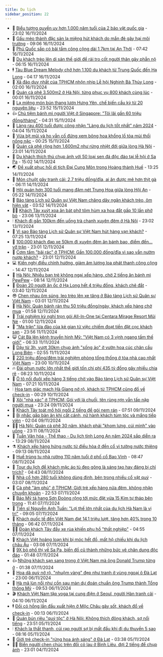 ```yaml
---
title: Du lịch
sidebar_position: 22
---
```


<!-- dantri-du-lich:START -->
- 🥰 [Biểu tượng quyền uy hơn 1.000 năm tuổi của 2 bảo vật quốc gia](https://dantri.com.vn/du-lich/bieu-tuong-quyen-uy-hon-1000-nam-tuoi-cua-2-bao-vat-quoc-gia-20241116165048438.htm) - 23:02 16/11/2024
- 🥰 [Gấu mèo thành đặc sản lạ miệng hút khách do mắn đẻ gây hại môi trường](https://dantri.com.vn/du-lich/gau-meo-thanh-dac-san-la-mieng-hut-khach-do-man-de-gay-hai-moi-truong-20241116143053079.htm) - 09:06 16/11/2024
- 🐻 [Phú Quốc sắp có bãi tắm công cộng dài 1,7km tại An Thới](https://dantri.com.vn/du-lich/phu-quoc-sap-co-bai-tam-cong-cong-dai-17km-tai-an-thoi-20241116144220883.htm) - 07:42 16/11/2024
- 🤩 [Du khách trèo lên di sản thế giới để rải tro cốt người thân gây phẫn nộ](https://dantri.com.vn/du-lich/du-khach-treo-len-di-san-the-gioi-de-rai-tro-cot-nguoi-than-gay-phan-no-20241116012245998.htm) - 06:15 16/11/2024
- 🕴 [Tàu Blue Dream Melody chở hơn 1.100 du khách từ Trung Quốc đến Hạ Long](https://dantri.com.vn/du-lich/tau-blue-dream-melody-cho-hon-1100-du-khach-tu-trung-quoc-den-ha-long-20241116104734860.htm) - 04:17 16/11/2024
- 🤩 [Xã đảo duy nhất của TPHCM nhộn nhịp Lễ hội Nghinh Bà Thủy Long](https://dantri.com.vn/du-lich/xa-dao-duy-nhat-cua-tphcm-nhon-nhip-le-hoi-nghinh-ba-thuy-long-20241116080440617.htm) - 02:00 16/11/2024
- 🤠 [Quán cà phê 3.500m2 ở Hà Nội, từng phục vụ 800 khách cùng lúc](https://dantri.com.vn/du-lich/quan-ca-phe-3500m2-o-ha-noi-tung-phuc-vu-800-khach-cung-luc-20241114094248126.htm) - 00:01 16/11/2024
- 💪 [Lạ miệng món bún thang lươn Hưng Yên, chế biến cầu kỳ từ 20 nguyên liệu](https://dantri.com.vn/du-lich/la-mieng-mon-bun-thang-luon-hung-yen-che-bien-cau-ky-tu-20-nguyen-lieu-20241113113820963.htm) - 23:52 15/11/2024
- 👍 [Chủ tiệm bánh mì người Việt ở Singapore: &quot;Tôi lãi gần 60 triệu đồng/tháng&quot;](https://dantri.com.vn/du-lich/chu-tiem-banh-mi-nguoi-viet-o-singapore-toi-lai-gan-60-trieu-dongthang-20241115112358647.htm) - 04:31 15/11/2024
- 🚦 [Làng rau 400 tuổi được công nhận &quot;Làng du lịch tốt nhất&quot; năm 2024](https://dantri.com.vn/du-lich/lang-rau-400-tuoi-duoc-cong-nhan-lang-du-lich-tot-nhat-nam-2024-20241115101434350.htm) - 04:04 15/11/2024
- 💪 [Vừa bịt mũi và ho vẫn cố đứng xem bông hoa khổng lồ tỏa mùi thối nồng nặc](https://dantri.com.vn/du-lich/vua-bit-mui-va-ho-van-co-dung-xem-bong-hoa-khong-lo-toa-mui-thoi-nong-nac-20241113211624104.htm) - 00:25 15/11/2024
- 💃 [Quán cà phê rộng hơn 1.600m2 như rừng nhiệt đới giữa lòng Hà Nội](https://dantri.com.vn/du-lich/quan-ca-phe-rong-hon-1600m2-nhu-rung-nhiet-doi-giua-long-ha-noi-20241111203222232.htm) - 23:01 14/11/2024
- 👺 [Du khách thích thú chụp ảnh với 50 loại sen đá độc đáo tại lễ hội ở Sa Pa](https://dantri.com.vn/du-lich/du-khach-thich-thu-chup-anh-voi-50-loai-sen-da-doc-dao-tai-le-hoi-o-sa-pa-20241114220208011.htm) - 15:02 14/11/2024
- 🌏 [Đề xuất phục hồi di tích Đại Cung Môn trong Hoàng thành Huế](https://dantri.com.vn/du-lich/de-xuat-phuc-hoi-di-tich-dai-cung-mon-trong-hoang-thanh-hue-20241114103941543.htm) - 13:25 14/11/2024
- 🎡 [Món chuột gây tranh cãi: 2,7 triệu đồng/đĩa, ai ăn được mê hơn thịt gà](https://dantri.com.vn/du-lich/mon-chuot-gay-tranh-cai-27-trieu-dongdia-ai-an-duoc-me-hon-thit-ga-20241113222708730.htm) - 06:11 14/11/2024
- 🧰 [Hội quán hơn 300 tuổi mang đậm nét Trung Hoa giữa lòng Hội An](https://dantri.com.vn/du-lich/hoi-quan-hon-300-tuoi-mang-dam-net-trung-hoa-giua-long-hoi-an-20241113122355254.htm) - 05:22 14/11/2024
- 💂 [Bảo tàng Lịch sử Quân sự Việt Nam chăng dây ngăn khách trèo, ôm hiện vật](https://dantri.com.vn/du-lich/bao-tang-lich-su-quan-su-viet-nam-chang-day-ngan-khach-treo-om-hien-vat-20241114094921578.htm) - 03:52 14/11/2024
- 🧑‍🏫 [Khách Tây xuýt xoa ăn bát phở tôm hùm xa hoa đắt gấp 10 lần phở bò](https://dantri.com.vn/du-lich/khach-tay-xuyt-xoa-an-bat-pho-tom-hum-xa-hoa-dat-gap-10-lan-pho-bo-20241113143249585.htm) - 23:06 13/11/2024
- 🕯 [Khách đi gần 100km đến uống trà chanh xuyên đêm ở Hà Nội](https://dantri.com.vn/du-lich/khach-di-gan-100km-den-uong-tra-chanh-xuyen-dem-o-ha-noi-20241113115621644.htm) - 23:02 13/11/2024
- 👀 [Vì sao Bảo tàng Lịch sử Quân sự Việt Nam hút hàng vạn khách?](https://dantri.com.vn/du-lich/vi-sao-bao-tang-lich-su-quan-su-viet-nam-hut-hang-van-khach-20241113104155279.htm) - 07:25 13/11/2024
- 🎉 [100.000 khách đạp xe 50km đi xuyên đêm ăn bánh bao, điểm đến... vỡ trận](https://dantri.com.vn/du-lich/100000-khach-dap-xe-50km-di-xuyen-dem-an-banh-bao-diem-den-vo-tran-20241112213950392.htm) - 23:01 12/11/2024
- 🌊 [Cơm tấm &quot;bãi rác&quot; ở TPHCM: Gần 100.000 đồng/đĩa vì sao vẫn nườm nượp khách?](https://dantri.com.vn/du-lich/com-tam-bai-rac-o-tphcm-gan-100000-dongdia-vi-sao-van-nuom-nuop-khach-20241111201317372.htm) - 23:01 12/11/2024
- 💻 [Kiến nghị điều chỉnh hướng, giảm âm lượng loa phát thanh công cộng](https://dantri.com.vn/du-lich/kien-nghi-dieu-chinh-huong-giam-am-luong-loa-phat-thanh-cong-cong-20241112155557321.htm) - 14:47 12/11/2024
- 💪 [Hà Nội: Nhiều bạn trẻ không ngại xếp hàng, chờ 2 tiếng ăn bánh mì PewPew](https://dantri.com.vn/du-lich/ha-noi-nhieu-ban-tre-khong-ngai-xep-hang-cho-2-tieng-an-banh-mi-pewpew-20241112142351903.htm) - 08:14 12/11/2024
- 👺 [Đoàn 20 người ăn ốc ở Hạ Long hết 4 triệu đồng, khách chê đắt](https://dantri.com.vn/du-lich/doan-20-nguoi-an-oc-o-ha-long-het-4-trieu-dong-khach-che-dat-20241112101455735.htm) - 03:40 12/11/2024
- 😎 [Chen nhau ôm súng, leo trèo lên xe tăng ở Bảo tàng Lịch sử Quân sự Việt Nam](https://dantri.com.vn/du-lich/chen-nhau-om-sung-leo-treo-len-xe-tang-o-bao-tang-lich-su-quan-su-viet-nam-20241112095147549.htm) - 03:01 12/11/2024
- 🌋 [Hà Nội: Quán bánh rán thu 50 triệu đồng/ngày, khách xếp hàng chờ mua](https://dantri.com.vn/du-lich/ha-noi-quan-banh-ran-thu-50-trieu-dongngay-khach-xep-hang-cho-mua-20241110021025594.htm) - 01:58 12/11/2024
- 🌝 [Trải nghiệm kỳ nghỉ trọn gói All-In-One tại Centara Mirage Resort Mũi Né](https://dantri.com.vn/du-lich/trai-nghiem-ky-nghi-tron-goi-all-in-one-tai-centara-mirage-resort-mui-ne-20241111181932721.htm) - 01:00 12/11/2024
- 🧠 [&quot;Ma trận&quot; lừa đảo của kẻ gian từ việc chiếm đoạt tiền đặt cọc khách sạn](https://dantri.com.vn/du-lich/ma-tran-lua-dao-cua-ke-gian-tu-viec-chiem-doat-tien-dat-coc-khach-san-20241111200234062.htm) - 23:56 11/11/2024
- 😺 [Cát Bà lên kênh truyền hình Mỹ: &quot;Việt Nam có 3 vịnh ngang tầm thế giới&quot;](https://dantri.com.vn/du-lich/cat-ba-len-kenh-truyen-hinh-my-viet-nam-co-3-vinh-ngang-tam-the-gioi-20241111110229008.htm) - 06:33 11/11/2024
- 💂 [Dậy từ 3h, vượt 30km chụp ảnh &quot;sống ảo&quot; ở vườn hoa cúc chân cầu Long Biên](https://dantri.com.vn/du-lich/day-tu-3h-vuot-30km-chup-anh-song-ao-o-vuon-hoa-cuc-chan-cau-long-bien-20241109172503318.htm) - 02:55 11/11/2024
- 🌮 [220 triệu đồng/đêm trải nghiệm phòng tổng thống ở tòa nhà cao nhất Việt Nam](https://dantri.com.vn/du-lich/220-trieu-dongdem-trai-nghiem-phong-tong-thong-o-toa-nha-cao-nhat-viet-nam-20241102095820297.htm) - 23:00 10/11/2024
- 🔥 [Đài phun nước lớn nhất thế giới tốn chi phí 435 tỷ đồng gây nhiều chia rẽ](https://dantri.com.vn/du-lich/dai-phun-nuoc-lon-nhat-the-gioi-ton-chi-phi-435-ty-dong-gay-nhieu-chia-re-20241110144246943.htm) - 08:23 10/11/2024
- 🦏 [Ô tô nối đuôi xếp hàng 3 tiếng chờ vào Bảo tàng Lịch sử Quân sự Việt Nam](https://dantri.com.vn/du-lich/o-to-noi-duoi-xep-hang-3-tieng-cho-vao-bao-tang-lich-su-quan-su-viet-nam-20241110134159243.htm) - 07:21 10/11/2024
- 🕯 [Hoa tam giác mạch Hà Giang nở rộ, khách từ TPHCM cũng đổ về check-in](https://dantri.com.vn/du-lich/hoa-tam-giac-mach-ha-giang-no-ro-khach-tu-tphcm-cung-do-ve-check-in-20241108093111397.htm) - 00:29 10/11/2024
- 🐻 [Xôi &quot;nhà xác&quot; ở TPHCM: Gói với lá chuối, tên rùng rợn vẫn tấp nập người mua](https://dantri.com.vn/du-lich/xoi-nha-xac-o-tphcm-goi-voi-la-chuoi-ten-rung-ron-van-tap-nap-nguoi-mua-20241109185948693.htm) - 23:24 09/11/2024
- 🥸 [Khách Tây toát mồ hôi ngồi 2 tiếng để gói nem rán](https://dantri.com.vn/du-lich/khach-tay-toat-mo-hoi-ngoi-2-tieng-de-goi-nem-ran-20241109123919830.htm) - 07:51 09/11/2024
- 💂 [Bị nhắc gấp bàn ăn khi cất cánh, nữ hành khách túm tóc và mắng tiếp viên](https://dantri.com.vn/du-lich/bi-nhac-gap-ban-an-khi-cat-canh-nu-hanh-khach-tum-toc-va-mang-tiep-vien-20241108173332788.htm) - 02:04 09/11/2024
- 🧑‍💻 [Hà Nội: Quán cà phê 30 năm, khách phải &quot;khom lưng, cúi mình&quot; vào uống](https://dantri.com.vn/du-lich/ha-noi-quan-ca-phe-30-nam-khach-phai-khom-lung-cui-minh-vao-uong-20241025170734245.htm) - 23:11 08/11/2024
- 💪 [Tuần Văn hóa - Thể thao - Du lịch tỉnh Long An năm 2024 sắp diễn ra](https://dantri.com.vn/du-lich/tuan-van-hoa-the-thao-du-lich-tinh-long-an-nam-2024-sap-dien-ra-20241108124333234.htm) - 13:29 08/11/2024
- ⚗️ [Khách xếp hàng hứng nước từ điều hòa ở đền cổ vì tưởng nước thiêng](https://dantri.com.vn/du-lich/khach-xep-hang-hung-nuoc-tu-dieu-hoa-o-den-co-vi-tuong-nuoc-thieng-20241108150856844.htm) - 09:13 08/11/2024
- 🌁 [Huế trùng tu nhà rường 110 năm tuổi ở phố cổ Bao Vinh](https://dantri.com.vn/du-lich/hue-trung-tu-nha-ruong-110-nam-tuoi-o-pho-co-bao-vinh-20241108145317619.htm) - 08:47 08/11/2024
- 🧰 [Tour du lịch để khách mặc áo tù đeo gông là sáng tạo hay đáng bị chỉ trích?](https://dantri.com.vn/du-lich/tour-du-lich-de-khach-mac-ao-tu-deo-gong-la-sang-tao-hay-dang-bi-chi-trich-20241108111354402.htm) - 04:43 08/11/2024
- 🧰 [Nhà cổ hơn 280 tuổi không dùng đinh, bên trong nhiều cổ vật quý](https://dantri.com.vn/du-lich/nha-co-hon-280-tuoi-khong-dung-dinh-ben-trong-nhieu-co-vat-quy-20241108072618354.htm) - 03:07 08/11/2024
- 🎉 [Cà phê &quot;âm phủ&quot; ở TPHCM: Giới trẻ xếp hàng nửa đêm, không nhận chuyển khoản](https://dantri.com.vn/du-lich/ca-phe-am-phu-o-tphcm-gioi-tre-xep-hang-nua-dem-khong-nhan-chuyen-khoan-20241106201711393.htm) - 22:53 07/11/2024
- 🤩 [Báo Mỹ tả hang Sơn Đoòng rộng tới mức đặt vừa 15 Kim tự tháp bên trong](https://dantri.com.vn/du-lich/bao-my-ta-hang-son-doong-rong-toi-muc-dat-vua-15-kim-tu-thap-ben-trong-20241107163631596.htm) - 11:41 07/11/2024
- 👺 [Tiến sĩ Nguyễn Anh Tuấn: &quot;Lợi thế lớn nhất của du lịch Hà Nam là vị trí&quot;](https://dantri.com.vn/du-lich/tien-si-nguyen-anh-tuan-loi-the-lon-nhat-cua-du-lich-ha-nam-la-vi-tri-20241107153532634.htm) - 09:05 07/11/2024
- 🧠 [Khách quốc tế đến Việt Nam đạt 14,1 triệu lượt, tăng hơn 40% trong 10 tháng](https://dantri.com.vn/du-lich/khach-quoc-te-den-viet-nam-dat-141-trieu-luot-tang-hon-40-trong-10-thang-20241107020538695.htm) - 06:42 07/11/2024
- 👨‍🏫 [Đoàn khách Tây đẩy xe rùa khiến phụ hồ &quot;thất nghiệp&quot;](https://dantri.com.vn/du-lich/doan-khach-tay-day-xe-rua-khien-phu-ho-that-nghiep-20241107093704020.htm) - 04:55 07/11/2024
- 🦅 [Khách Việt hoảng loạn khi bị móc hết đồ, mất hộ chiếu khi du lịch châu Âu](https://dantri.com.vn/du-lich/khach-viet-hoang-loan-khi-bi-moc-het-do-mat-ho-chieu-khi-du-lich-chau-au-20241107081252473.htm) - 03:08 07/11/2024
- 🌊 [9X bỏ phố thị về Sa Pa, biến đồ cũ thành những bức vẽ chân dung độc đáo](https://dantri.com.vn/du-lich/9x-bo-pho-thi-ve-sa-pa-bien-do-cu-thanh-nhung-buc-ve-chan-dung-doc-dao-20241102171548582.htm) - 01:48 07/11/2024
- 👍 [Những khách sạn sang trọng ở Việt Nam mà ông Donald Trump từng ở](https://dantri.com.vn/du-lich/nhung-khach-san-sang-trong-o-viet-nam-ma-ong-donald-trump-tung-o-20241106174031140.htm) - 01:38 07/11/2024
- 🫶 [Hoa dã quỳ nở rộ, &quot;nhuộm vàng&quot; đẹp như tranh ở vùng ngoại ô Đà Lạt](https://dantri.com.vn/du-lich/hoa-da-quy-no-ro-nhuom-vang-dep-nhu-tranh-o-vung-ngoai-o-da-lat-20241105144835266.htm) - 23:00 06/11/2024
- 💯 [Hà mã lùn nổi như cồn sau màn dự đoán chuẩn ông Trump thành Tổng thống Mỹ](https://dantri.com.vn/du-lich/ha-ma-lun-noi-nhu-con-sau-man-du-doan-chuan-ong-trump-thanh-tong-thong-my-20241106164202177.htm) - 09:53 06/11/2024
- 🎬 [Khách Việt Nam tập yoga tại cung điện ở Seoul, người Hàn tranh cãi](https://dantri.com.vn/du-lich/khach-viet-nam-tap-yoga-tai-cung-dien-o-seoul-nguoi-han-tranh-cai-20241106110309856.htm) - 04:10 06/11/2024
- 🕴 [Đồi cỏ hồng lần đầu xuất hiện ở Mộc Châu gây sốt, khách đổ về check-in](https://dantri.com.vn/du-lich/doi-co-hong-lan-dau-xuat-hien-o-moc-chau-gay-sot-khach-do-ve-check-in-20241104095109909.htm) - 00:13 06/11/2024
- 🦅 [Quán bún riêu &quot;quý tộc&quot; ở Hà Nội: Không thích đông khách, sợ nổi tiếng](https://dantri.com.vn/du-lich/quan-bun-rieu-quy-toc-o-ha-noi-khong-thich-dong-khach-so-noi-tieng-20241104204800478.htm) - 23:51 05/11/2024
- 🕯 [Khách la thất thanh, cúi rạp người sợ bị mất đầu khi đi du thuyền 5 sao](https://dantri.com.vn/du-lich/khach-la-that-thanh-cui-rap-nguoi-so-bi-mat-dau-khi-di-du-thuyen-5-sao-20241105120159181.htm) - 08:16 05/11/2024
- 🥸 [Giới trẻ check-in &quot;rừng hoa ánh sáng&quot; ở Đà Lạt](https://dantri.com.vn/du-lich/gioi-tre-check-in-rung-hoa-anh-sang-o-da-lat-20241105103839714.htm) - 03:38 05/11/2024
- 👨‍🏫 [Biển người chen chúc trên đồi cỏ lau ở Bình Liêu, đợi 2 tiếng để chụp ảnh](https://dantri.com.vn/du-lich/bien-nguoi-chen-chuc-tren-doi-co-lau-o-binh-lieu-doi-2-tieng-de-chup-anh-20241104144104294.htm) - 23:01 04/11/2024<!-- dantri-du-lich:END -->
